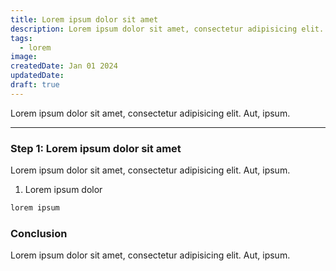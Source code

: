 ```yaml
---
title: Lorem ipsum dolor sit amet
description: Lorem ipsum dolor sit amet, consectetur adipisicing elit. Aut, ipsum.
tags:
  - lorem
image:
createdDate: Jan 01 2024
updatedDate:
draft: true
---
```


Lorem ipsum dolor sit amet, consectetur adipisicing elit. Aut, ipsum.

---

### Step 1: Lorem ipsum dolor sit amet

Lorem ipsum dolor sit amet, consectetur adipisicing elit. Aut, ipsum.

1. Lorem ipsum dolor

```bash
lorem ipsum
```

### Conclusion

Lorem ipsum dolor sit amet, consectetur adipisicing elit. Aut, ipsum.
